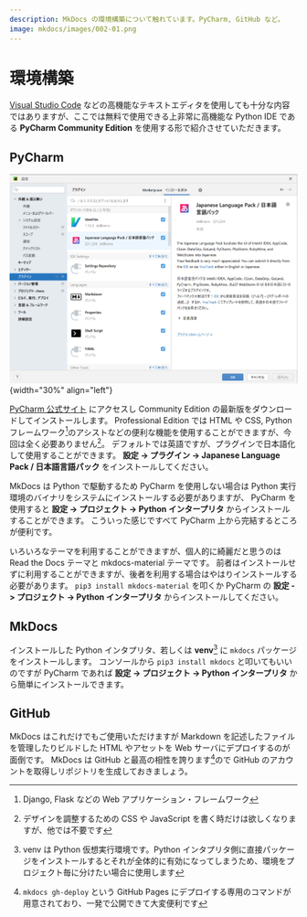 ```yaml
---
description: MkDocs の環境構築について触れています。PyCharm, GitHub など。
image: mkdocs/images/002-01.png
---
```


# 環境構築

[Visual Studio Code](https://azure.microsoft.com/ja-jp/products/visual-studio-code/)
などの高機能なテキストエディタを使用しても十分な内容ではありますが、ここでは無料で使用できる上非常に高機能な Python IDE である
**PyCharm Community Edition** を使用する形で紹介させていただきます。

## PyCharm

![](images/002-01.png){width="30%" align="left"}

[PyCharm 公式サイト](https://www.jetbrains.com/ja-jp/pycharm/)
にアクセスし Community Edition の最新版をダウンロードしてインストールします。
Professional Edition では HTML や CSS, Python フレームワーク[^1]のアシストなどの便利な機能を使用することができますが、今回は全く必要ありません[^2]。
デフォルトでは英語ですが、プラグインで日本語化して使用することができます。
**設定 -> プラグイン -> Japanese Language Pack / 日本語言語パック** をインストールしてください。

MkDocs は Python で駆動するため PyCharm を使用しない場合は Python 実行環境のバイナリをシステムにインストールする必要がありますが、
PyCharm を使用すると **設定 -> プロジェクト -> Python インタープリタ** からインストールすることができます。
こういった感じですべて PyCharm 上から完結するところが便利です。

いろいろなテーマを利用することができますが、個人的に綺麗だと思うのは Read the Docs テーマと mkdocs-material テーマです。
前者はインストールせずに利用することができますが、後者を利用する場合はやはりインストールする必要があります。
`pip3 install mkdocs-material` を叩くか PyCharm の **設定 -> プロジェクト -> Python インタープリタ** からインストールしてください。

## MkDocs

インストールした Python インタプリタ、若しくは **venv**[^3] に `mkdocs` パッケージをインストールします。
コンソールから `pip3 install mkdocs` と叩いてもいいのですが PyCharm であれば **設定 -> プロジェクト -> Python インタープリタ** から簡単にインストールできます。

## GitHub

MkDocs はこれだけでもご使用いただけますが Markdown を記述したファイルを管理したりビルドした HTML やアセットを Web サーバにデプロイするのが面倒です。
MkDocs は GitHub と最高の相性を誇ります[^4]ので GitHub のアカウントを取得しリポジトリを生成しておきましょう。

[^1]: Django, Flask などの Web アプリケーション・フレームワーク
[^2]: デザインを調整するための CSS や JavaScript を書く時だけは欲しくなりますが、他では不要です
[^3]: venv は Python 仮想実行環境です。Python インタプリタ側に直接パッケージをインストールするとそれが全体的に有効になってしまうため、環境をプロジェクト毎に分けたい場合に使用します
[^4]: `mkdocs gh-deploy` という GitHub Pages にデプロイする専用のコマンドが用意されており、一発で公開できて大変便利です